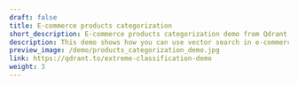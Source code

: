 ```yaml
---
draft: false
title: E-commerce products categorization
short_description: E-commerce products categorization demo from Qdrant
description: This demo shows how you can use vector search in e-commerce. Enter the name of the product and the application will understand which category it belongs to, based on the multi-language model. The dots represent clusters of products.
preview_image: /demo/products_categorization_demo.jpg
link: https://qdrant.to/extreme-classification-demo
weight: 3
---
```

